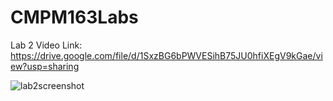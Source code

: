 # CMPM163Labs

Lab 2 Video Link:
https://drive.google.com/file/d/1SxzBG6bPWVESihB75JU0hfiXEgV9kGae/view?usp=sharing

![lab2screenshot](https://drive.google.com/file/d/1EaoZ6V2aQ8FwHX76pnbA1w0SAQs6PEgs/view?usp=sharing)
